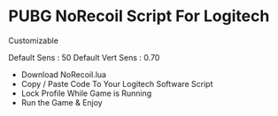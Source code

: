 # PUBG NoRecoil Script For Logitech

Customizable

Default Sens : 50
Default Vert Sens : 0.70

- Download NoRecoil.lua
- Copy / Paste Code To Your Logitech Software Script
- Lock Profile While Game is Running
- Run the Game & Enjoy